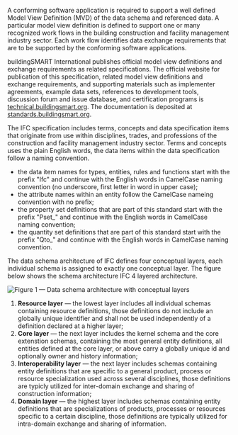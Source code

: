 A conforming software application is required to support a well defined Model View Definition (MVD) of the data schema and referenced data. A particular model view definition is defined to support one or many recognized work flows in the building construction and facility management industry sector. Each work flow identifies data exchange requirements that are to be supported by the conforming software applications. 
 
buildingSMART International publishes official model view definitions and exchange requirements as related specifications. The official website for publication of this specification, related model view definitions and exchange requirements, and supporting materials such as implementer agreements, example data sets, references to development tools, discussion forum and issue database, and certification programs is [technical.buildingsmart.org](https://technical.buildingsmart.org). The documentation is deposited at [standards.buildingsmart.org](https://standards.buildingsmart.org). 
 
The IFC specification includes terms, concepts and data specification items that originate from use within disciplines, trades, and professions of the construction and facility management industry sector. Terms and concepts uses the plain English words, the data items within the data specification follow a naming convention. 

  * the data item names for types, entities, rules and functions start with the prefix "Ifc" and continue with the English words in CamelCase naming convention (no underscore, first letter in word in upper case); 
  * the attribute names within an entity follow the CamelCase nameing convention with no prefix; 
  * the property set definitions that are part of this standard start with the prefix "Pset_" and continue with the English words in CamelCase naming convention; 
  * the quantity set definitions that are part of this standard start with the prefix "Qto_" and continue with the English words in CamelCase naming convention. 
  
The data schema architecture of IFC defines four conceptual layers, each individual schema is assigned to exactly one conceptual layer. The figure below shows the schema architecture IFC 4 layered architecture. 
 
![Figure 1 — Data schema architecture with conceptual layers](https://raw.githubusercontent.com/buildingSMART/IFC4.3.x-development/b3911e98eaf9adc5287c41d2e55beda1688be5d6/content/IFC4_layered_architecture.png)

 
1. **Resource layer** — the lowest layer includes all individual schemas containing resource definitions, those definitions do not include an globally unique identifier and shall not be used independently of a definition declared at a higher layer; 
2. **Core layer** — the next layer includes the kernel schema and the core extenstion schemas, containing the most general entity definitions, all entities defined at the core layer, or above carry a globally unique id and optionally owner and history information; 
3. **Interoperability layer** — the next layer includes schemas containing entity definitions that are specific to a general product, process or resource specialization used across several disciplines, those definitions are typicly utilized for inter-domain exchange and sharing of construction information; 
4. **Domain layer** — the highest layer includes schemas containing entity definitions that are specializations of products, processes or resources specific to a certain discipline, those definitions are typically utilized for intra-domain exchange and sharing of information. 
